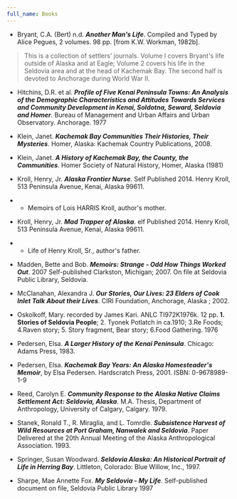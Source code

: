 ```yaml
---
full_name: Books
---
```

+ Bryant, C.A. (Bert) n.d. **_Another Man's Life_**. Compiled and Typed by Alice Pegues, 2 volumes. 98 pp. [from K.W. Workman, 1982b].
>This is a collection of settlers’ journals. Volume I covers Bryant's life outside of Alaska and at Eagle; Volume 2 covers his life in the Seldovia area and at the head of Kachemak Bay. The second half is devoted to Anchorage during World War II.

+ Hitchins, D.R. et al. **_Profile of Five Kenai Peninsula Towns: An Analysis of the Demographic Characteristics and Attitudes Towards Services and Community Development in Kenai, Soldotna, Seward, Seldovia and Homer_**. Bureau of Management and Urban Affairs and Urban Observatory. Anchorage. 1977

+ Klein, Janet.  **_Kachemak Bay Communities Their Histories, Their Mysteries_**. Homer, Alaska: Kachemak Country Publications, 2008.

+ Klein, Janet. **_A History of Kachemak Bay, the County, the Communities_**. Homer Society of Natural History, Homer, Alaska (1981)

+ Kroll, Henry, Jr. **_Alaska Frontier Nurse_**. Self Published 2014.  Henry Kroll, 513 Peninsula Avenue, Kenai, Alaska   99611. 
+ + Memoirs of Lois HARRIS Kroll, author's mother. 

+ Kroll, Henry, Jr. **_Mad Trapper of Alaska_**. elf Published 2014.  Henry Kroll, 513 Peninsula Avenue, Kenai, Alaska   99611. 
+ + Life of Henry Kroll, Sr., author's father.

+ Madden, Bette and Bob. **_Memoirs: Strange - Odd How Things Worked Out_**. 2007 Self-published Clarkston, Michigan; 2007. On file at Seldovia Public Library, Seldovia.

+ McClanahan, Alexandra J. **_Our Stories, Our Lives: 23 Elders of Cook Inlet Talk About their Lives_**. CIRI Foundation, Anchorage, Alaska ; 2002.

+ Oskolkoff, Mary. recorded by James Kari. ANLC TI972K1976k. 12 pp. **1. Stories of Seldovia People**;  2. Tyonek Potlatch in ca.1910; 3.Re Foods; 4.Raven story; 5. Story fragment, Bear story; 6.Food Gathering. 1976

+ Pedersen, Elsa. **_A Larger History of the Kenai Peninsula_**.  Chicago: Adams Press, 1983.

+ Pedersen, Elsa. **_Kachemak Bay Years: An Alaska Homesteader's Memoir_**, by Elsa Pedersen. Hardscratch Press, 2001. ISBN: 0-9678989-1-9

+ Reed, Carolyn E. **_Community Response to the Alaska Native Claims Settlement Act: Seldovia, Alaska_**. M.A. Thesis, Department of Anthropology, University of Calgary, Calgary. 1979.

+ Stanek, Ronald T., R. Miraglia, and L. Tomrdle. **_Subsistence Harvest of Wild Resources at Port Graham, Nanwalek and Seldovia_**. Paper Delivered at the 20th Annual Meeting of the Alaska Anthropological Association. 1993.

+ Springer, Susan Woodward. **_Seldovia Alaska: An Historical Portrait of Life in Herring Bay_**. Littleton, Colorado: Blue Willow, Inc., 1997.

+ Sharpe, Mae Annette Fox. **_My Seldovia - My Life_**. Self-published document on file, Seldovia Public Library 1997
